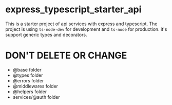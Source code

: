 # express_typescript_starter_api

This is a starter project of api services with express and typescript. The project is using `ts-node-dev` for development and `ts-node` for production. it's support generic types and decorators.

# DON'T DELETE OR CHANGE

-   @base folder
-   @types folder
-   @errors folder
-   @middlewares folder
-   @helpers folder
-   services/@auth folder
